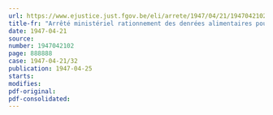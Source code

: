 ```yaml
---
url: https://www.ejustice.just.fgov.be/eli/arrete/1947/04/21/1947042102/justel
title-fr: "Arrêté ministériel rationnement des denrées alimentaires pour le mois de mai 1947. (86ème période)"
date: 1947-04-21
source:
number: 1947042102
page: 888888
case: 1947-04-21/32
publication: 1947-04-25
starts:
modifies:
pdf-original:
pdf-consolidated:
---
```


